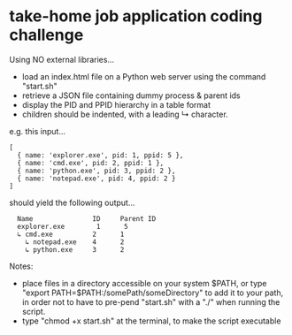 # take-home job application coding challenge

Using NO external libraries...

- load an index.html file on a Python web server using the command "start.sh"
- retrieve a JSON file containing dummy process & parent ids
- display the PID and PPID hierarchy in a table format
- children should be indented, with a leading ↳ character.

e.g.  this input...

~~~~
[
  { name: 'explorer.exe', pid: 1, ppid: 5 },
  { name: 'cmd.exe', pid: 2, ppid: 1 },
  { name: 'python.exe', pid: 3, ppid: 2 },
  { name: 'notepad.exe', pid: 4, ppid: 2 }
]
~~~~

should yield the following output...

~~~~
  Name               ID     Parent ID
  explorer.exe        1      5
  ↳ cmd.exe          2      1
    ↳ notepad.exe    4      2
    ↳ python.exe     3      2
~~~~



Notes:

- place files in a directory accessible on your system $PATH,
  or type "export PATH=$PATH:/somePath/someDirectory" to add it to your path,
  in order not to have to pre-pend "start.sh" with a "./" when running the script.
- type "chmod +x start.sh" at the terminal, to make the script executable



 
